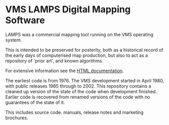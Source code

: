 VMS LAMPS Digital Mapping Software
=====

LAMPS was a commercial mapping tool running on the VMS operating system.

This is intended to be preserved for posterity, both as a historical record
of the early days of computerised map production, but also to act as a
repository of 'prior art', and known algorithms.

For extensive information see the [HTML documentation](index.html).

The earliest code is from 1976. The VMS development started in April 1980, 
with public releases 1985 through to 2002. This repository contains a
cleaned up version of the state of the code when development finished.
Earlier code is recovered from renamed versions of the code with no
guarantees of the state of it.

This includes source code. manuals, release notes and marketing brochures.
